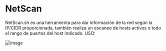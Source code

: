 # NetScan
NetScan.sh es una herramienta para dar información de la red según la IP/CIDR proporcionada, también realiza un escaneo de hosts activos o todo el rango de puertos del host indicado.
USO:

![image](https://user-images.githubusercontent.com/41616541/233219570-2f00bd6e-2ac4-44bb-89fe-3ccf63d8ea8b.png)
